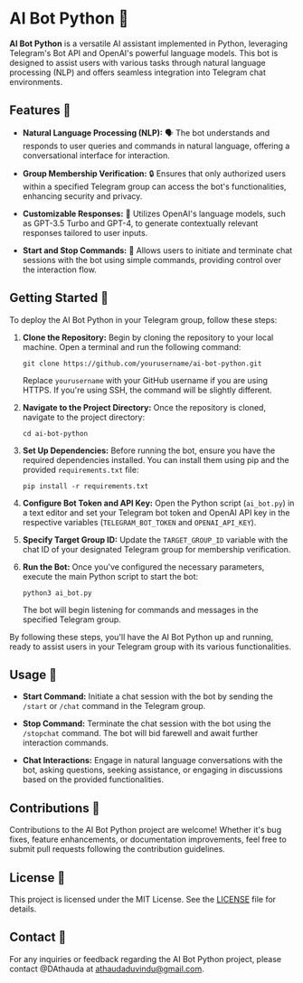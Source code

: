 # AI Bot Python 🤖

**AI Bot Python** is a versatile AI assistant implemented in Python, leveraging Telegram's Bot API and OpenAI's powerful language models. This bot is designed to assist users with various tasks through natural language processing (NLP) and offers seamless integration into Telegram chat environments.

## Features 🚀

- **Natural Language Processing (NLP):** 🗣️ The bot understands and responds to user queries and commands in natural language, offering a conversational interface for interaction.
  
- **Group Membership Verification:** 🔒 Ensures that only authorized users within a specified Telegram group can access the bot's functionalities, enhancing security and privacy.
  
- **Customizable Responses:** 🎨 Utilizes OpenAI's language models, such as GPT-3.5 Turbo and GPT-4, to generate contextually relevant responses tailored to user inputs.
  
- **Start and Stop Commands:** 🛑 Allows users to initiate and terminate chat sessions with the bot using simple commands, providing control over the interaction flow.

## Getting Started 🏁

To deploy the AI Bot Python in your Telegram group, follow these steps:

1. **Clone the Repository:** Begin by cloning the repository to your local machine. Open a terminal and run the following command:
    ```
    git clone https://github.com/yourusername/ai-bot-python.git
    ```
    Replace `yourusername` with your GitHub username if you are using HTTPS. If you're using SSH, the command will be slightly different.

2. **Navigate to the Project Directory:** Once the repository is cloned, navigate to the project directory:
    ```
    cd ai-bot-python
    ```

3. **Set Up Dependencies:** Before running the bot, ensure you have the required dependencies installed. You can install them using pip and the provided `requirements.txt` file:
    ```
    pip install -r requirements.txt
    ```

4. **Configure Bot Token and API Key:** Open the Python script (`ai_bot.py`) in a text editor and set your Telegram bot token and OpenAI API key in the respective variables (`TELEGRAM_BOT_TOKEN` and `OPENAI_API_KEY`).

5. **Specify Target Group ID:** Update the `TARGET_GROUP_ID` variable with the chat ID of your designated Telegram group for membership verification.

6. **Run the Bot:** Once you've configured the necessary parameters, execute the main Python script to start the bot:
    ```
    python3 ai_bot.py
    ```
   The bot will begin listening for commands and messages in the specified Telegram group.

By following these steps, you'll have the AI Bot Python up and running, ready to assist users in your Telegram group with its various functionalities.

## Usage 🤔

- **Start Command:** Initiate a chat session with the bot by sending the `/start` or `/chat` command in the Telegram group.

- **Stop Command:** Terminate the chat session with the bot using the `/stopchat` command. The bot will bid farewell and await further interaction commands.

- **Chat Interactions:** Engage in natural language conversations with the bot, asking questions, seeking assistance, or engaging in discussions based on the provided functionalities.

## Contributions 🤝

Contributions to the AI Bot Python project are welcome! Whether it's bug fixes, feature enhancements, or documentation improvements, feel free to submit pull requests following the contribution guidelines.

## License 📝

This project is licensed under the MIT License. See the [LICENSE](LICENSE) file for details.

## Contact 📧

For any inquiries or feedback regarding the AI Bot Python project, please contact @DAthauda at athaudaduvindu@gmail.com.

